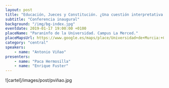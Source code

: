 ```yaml
---
layout: post
title: "Educación, Jueces y Constitución. ¿Una cuestión interpretativa o ideológica?"
subtitle: "Conferencia inaugural"
background: "/img/bg-index.jpg"
eventdate: 2019-01-17 19:00:00 +0100
placeName: "Paraninfo de la Universidad. Campus La Merced."
placeMapsUrl: https://www.google.es/maps/place/Universidad+de+Murcia:+Campus+de+la+Merced/@37.9879088,-1.1281121,17z/data=!3m1!4b1!4m5!3m4!1s0xd6382053e745fa7:0x6673834210068e48!8m2!3d37.9879046!4d-1.1259234
category: "central"
speakers:
    - name: "Antonio Viñao"
presenters:
    - name: "Paca Hermosilla"
    - name: "Enrique Fuster"
---
```

![cartel]/images/post/pviñao.jpg
